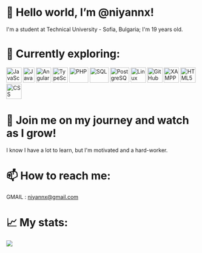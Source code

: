 # 👋 Hello world, I’m @niyannx!

I'm a student at Technical University - Sofia, Bulgaria; I'm 19 years old.

# 📙 Currently exploring:
<div class="things-im-learning-lol">
<a href="https://en.wikipedia.org/wiki/JavaScript" target=”_blank”><img src="https://user-images.githubusercontent.com/80352675/169709263-c92f5fee-90ac-4853-81ea-98616106b1d5.png" alt="JavaScript" height="40" width="40"></a>
<a href="https://en.wikipedia.org/wiki/Java_(programming_language)" target=”_blank”><img src="https://user-images.githubusercontent.com/80352675/169709440-e5c8c2d7-3ad2-4cec-8b5c-c1b37304b394.png" alt="Java" height="40" width="30"></a>
<a href="https://en.wikipedia.org/wiki/Angular_(web_framework)" target=”_blank”><img src="https://user-images.githubusercontent.com/80352675/216627904-7672bcfa-14da-41ff-9396-c52dadf5ccde.png" alt="Angular" height="40" width="40"></a>
<a href="https://en.wikipedia.org/wiki/TypeScript" target=”_blank”><img src="https://user-images.githubusercontent.com/80352675/216628222-cd955981-848d-4b28-b122-7795198e1adf.png" alt="TypeScript" height="40" width="40"></a>
<a href="https://en.wikipedia.org/wiki/PHP" target=”_blank”><img src="https://user-images.githubusercontent.com/80352675/169709492-d003b2fa-3c61-47c0-941c-8c60995cf15b.png" alt="PHP" height="40" width="50"></a>
<a href="https://en.wikipedia.org/wiki/SQL" target=”_blank”><img src="https://user-images.githubusercontent.com/80352675/169709531-e9614529-b903-4f64-b3dd-0da6954ece24.png" alt="SQL" height="40" width="50"></a>
<a href="https://en.wikipedia.org/wiki/PostgreSQL" target=”_blank”><img src="https://user-images.githubusercontent.com/80352675/216628800-da9b0410-3c38-4092-9a69-70ceb363e124.png" alt="PostgreSQL" height="40" width="50"></a>
<a href="https://en.wikipedia.org/wiki/Linux_kernel" target=”_blank”><img src="https://user-images.githubusercontent.com/80352675/169709782-297714bf-a955-42be-b08a-8dd811741f7f.png" alt="Linux" height="40" width="40"></a>
<a href="https://en.wikipedia.org/wiki/GitHub" target=”_blank”><img src="https://user-images.githubusercontent.com/80352675/169709796-83909162-3625-4be4-8081-515aa2d318fe.png" alt="GitHub" height="40" width="40"></a>
<a href="https://en.wikipedia.org/wiki/XAMPP" target=”_blank”><img src="https://user-images.githubusercontent.com/80352675/169709657-4e4e7a62-c510-40d7-83ec-f8d830a418d7.png" alt="XAMPP" height="40" width="40"></a>
<a href="https://en.wikipedia.org/wiki/HTML" target=”_blank”><img src="https://user-images.githubusercontent.com/80352675/169709601-f37bfa76-76c7-4d75-9f48-36939b1d4f7c.png" alt="HTML5" height="40" width="40"></a>
<a href="https://en.wikipedia.org/wiki/CSS" target=”_blank”><img src="https://user-images.githubusercontent.com/80352675/169709675-ec50b6de-232d-4096-91e8-2491ccf41308.png" alt="CSS" height="40" width="40"></a>
</div>

# 👀 Join me on my journey and watch as I grow!
I know I have a lot to learn, but I'm motivated and a hard-worker.

# 📫 How to reach me:
GMAIL : [niyannx@gmail.com](mailto:niyannx@gmail.com)

# 📈 My stats:

![](https://github-readme-stats.vercel.app/api/top-langs/?username=niyannx&theme=default&hide_border=true&include_all_commits=false&count_private=false&layout=compact)
